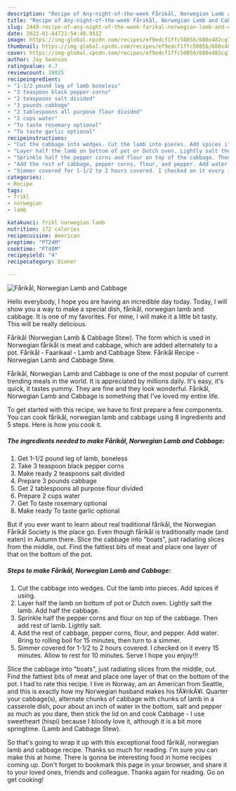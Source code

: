 ```yaml
---
description: "Recipe of Any-night-of-the-week Fårikål, Norwegian Lamb and Cabbage"
title: "Recipe of Any-night-of-the-week Fårikål, Norwegian Lamb and Cabbage"
slug: 2449-recipe-of-any-night-of-the-week-farikal-norwegian-lamb-and-cabbage
date: 2022-01-04T21:54:48.951Z
image: https://img-global.cpcdn.com/recipes/ef9edcf1ffc50856/680x482cq70/farikal-norwegian-lamb-and-cabbage-recipe-main-photo.jpg
thumbnail: https://img-global.cpcdn.com/recipes/ef9edcf1ffc50856/680x482cq70/farikal-norwegian-lamb-and-cabbage-recipe-main-photo.jpg
cover: https://img-global.cpcdn.com/recipes/ef9edcf1ffc50856/680x482cq70/farikal-norwegian-lamb-and-cabbage-recipe-main-photo.jpg
author: Jay Swanson
ratingvalue: 4.7
reviewcount: 19025
recipeingredient:
- "1-1/2 pound leg of lamb boneless"
- "3 teaspoon black pepper corns"
- "2 teaspoons salt divided"
- "3 pounds cabbage"
- "2 tablespoons all purpose flour divided"
- "2 cups water"
- "To taste rosemary optional"
- "To taste garlic optional"
recipeinstructions:
- "Cut the cabbage into wedges. Cut the lamb into pieces. Add spices if using."
- "Layer half the lamb on bottom of pot or Dutch oven. Lightly salt the lamb. Add half the cabbage."
- "Sprinkle half the pepper corns and flour on top of the cabbage. Then add rest of lamb. Lightly salt."
- "Add the rest of cabbage, pepper corns, flour, and pepper. Add water. Bring to rolling boil for 15 minutes, then turn to a simmer."
- "Simmer covered for 1-1/2 to 2 hours covered. I checked on it every 15 minutes. Allow to rest for 10 minutes. Serve I hope you enjoy!!!"
categories:
- Recipe
tags:
- frikl
- norwegian
- lamb

katakunci: frikl norwegian lamb 
nutrition: 172 calories
recipecuisine: American
preptime: "PT24M"
cooktime: "PT48M"
recipeyield: "4"
recipecategory: Dinner

---
```



![Fårikål, Norwegian Lamb and Cabbage](https://img-global.cpcdn.com/recipes/ef9edcf1ffc50856/680x482cq70/farikal-norwegian-lamb-and-cabbage-recipe-main-photo.jpg)

Hello everybody, I hope you are having an incredible day today. Today, I will show you a way to make a special dish, fårikål, norwegian lamb and cabbage. It is one of my favorites. For mine, I will make it a little bit tasty. This will be really delicious.

Fårikål (Norwegian Lamb &amp; Cabbage Stew). The form which is used in Norwegian fårikål is meat and cabbage, which are added alternately to a pot. Fårikål - Faarikaal - Lamb and Cabbage Stew. Fårikål Recipe - Norwegian Lamb and Cabbage Stew.

Fårikål, Norwegian Lamb and Cabbage is one of the most popular of current trending meals in the world. It is appreciated by millions daily. It's easy, it's quick, it tastes yummy. They are fine and they look wonderful. Fårikål, Norwegian Lamb and Cabbage is something that I've loved my entire life.


To get started with this recipe, we have to first prepare a few components. You can cook fårikål, norwegian lamb and cabbage using 8 ingredients and 5 steps. Here is how you cook it.

<!--inarticleads1-->

##### The ingredients needed to make Fårikål, Norwegian Lamb and Cabbage:

1. Get 1-1/2 pound leg of lamb, boneless
1. Take 3 teaspoon black pepper corns
1. Make ready 2 teaspoons salt divided
1. Prepare 3 pounds cabbage
1. Get 2 tablespoons all purpose flour divided
1. Prepare 2 cups water
1. Get To taste rosemary optional
1. Make ready To taste garlic optional


But if you ever want to learn about real traditional fårikål, the Norwegian Fårikål Society is the place go. Even though fårikål is traditionally made (and eaten) in Autumn there. Slice the cabbage into &#34;boats&#34;, just radiating slices from the middle, out. Find the fattiest bits of meat and place one layer of that on the bottom of the pot. 

<!--inarticleads2-->

##### Steps to make Fårikål, Norwegian Lamb and Cabbage:

1. Cut the cabbage into wedges. Cut the lamb into pieces. Add spices if using.
1. Layer half the lamb on bottom of pot or Dutch oven. Lightly salt the lamb. Add half the cabbage.
1. Sprinkle half the pepper corns and flour on top of the cabbage. Then add rest of lamb. Lightly salt.
1. Add the rest of cabbage, pepper corns, flour, and pepper. Add water. Bring to rolling boil for 15 minutes, then turn to a simmer.
1. Simmer covered for 1-1/2 to 2 hours covered. I checked on it every 15 minutes. Allow to rest for 10 minutes. Serve I hope you enjoy!!!


Slice the cabbage into &#34;boats&#34;, just radiating slices from the middle, out. Find the fattiest bits of meat and place one layer of that on the bottom of the pot. I had to rate this recipe. I live in Norway, am an American from Seattle, and this is exactly how my Norwegian husband makes his fÃ¥rikÃ¥l. Quarter your cabbage(s), alternate chunks of cabbage with chunks of lamb in a casserole dish, pour about an inch of water in the bottom, salt and pepper as much as you dare, then stick the lid on and cook Cabbage - I use sweetheart (hispi) because I bloody love it, although it is a bit more springtime. (Lamb and Cabbage Stew). 

So that's going to wrap it up with this exceptional food fårikål, norwegian lamb and cabbage recipe. Thanks so much for reading. I'm sure you can make this at home. There is gonna be interesting food in home recipes coming up. Don't forget to bookmark this page in your browser, and share it to your loved ones, friends and colleague. Thanks again for reading. Go on get cooking!
